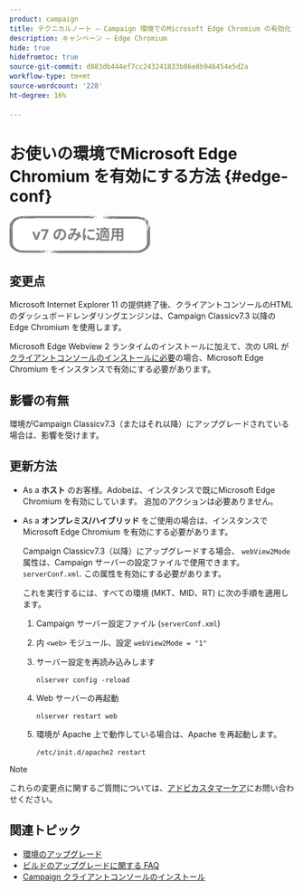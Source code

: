```yaml
---
product: campaign
title: テクニカルノート — Campaign 環境でのMicrosoft Edge Chromium の有効化
description: キャンペーン — Edge Chromium
hide: true
hidefromtoc: true
source-git-commit: d883db444ef7cc243241833b86e8b946454e5d2a
workflow-type: tm+mt
source-wordcount: '228'
ht-degree: 16%

---
```



# お使いの環境でMicrosoft Edge Chromium を有効にする方法 {#edge-conf}

![](../../assets/v7-only.svg)


## 変更点

Microsoft Internet Explorer 11 の提供終了後、クライアントコンソールのHTMLのダッシュボードレンダリングエンジンは、Campaign Classicv7.3 以降の Edge Chromium を使用します。

Microsoft Edge Webview 2 ランタイムのインストールに加えて、次の URL が [クライアントコンソールのインストールに必要](../../installation/using/installing-the-client-console.md#webview)の場合、Microsoft Edge Chromium をインスタンスで有効にする必要があります。

## 影響の有無

環境がCampaign Classicv7.3（またはそれ以降）にアップグレードされている場合は、影響を受けます。

## 更新方法

* As a **ホスト** のお客様。Adobeは、インスタンスで既にMicrosoft Edge Chromium を有効にしています。 追加のアクションは必要ありません。

* As a **オンプレミス/ハイブリッド** をご使用の場合は、インスタンスでMicrosoft Edge Chromium を有効にする必要があります。

   Campaign Classicv7.3（以降）にアップグレードする場合、 `webView2Mode` 属性は、Campaign サーバーの設定ファイルで使用できます。 `serverConf.xml`. この属性を有効にする必要があります。

   これを実行するには、すべての環境 (MKT、MID、RT) に次の手順を適用します。

   1. Campaign サーバー設定ファイル (`serverConf.xml`)
   1. 内 `<web>` モジュール、設定 `webView2Mode = "1"`
   1. サーバー設定を再読み込みします

      ```
      nlserver config -reload
      ```

   1. Web サーバーの再起動

      ```
      nlserver restart web
      ```

   1. 環境が Apache 上で動作している場合は、Apache を再起動します。

      ```
      /etc/init.d/apache2 restart
      ```


>[!NOTE]
>
>これらの変更点に関するご質問については、[アドビカスタマーケア](https://helpx.adobe.com/jp/enterprise/admin-guide.html/enterprise/using/support-for-experience-cloud.ug.html)にお問い合わせください。

## 関連トピック

* [環境のアップグレード](../../production/using/build-upgrade.md)
* [ビルドのアップグレードに関する FAQ](../../platform/using/faq-build-upgrade.md)
* [Campaign クライアントコンソールのインストール](../../installation/using/installing-the-client-console.md)

